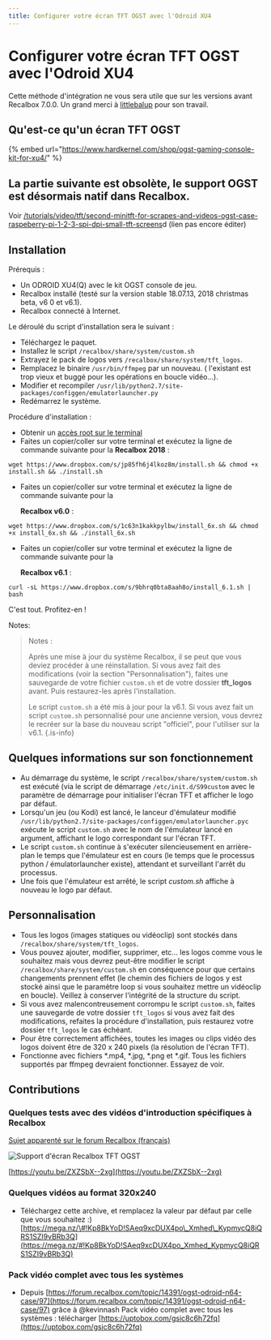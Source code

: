 ```yaml
---
title: Configurer votre écran TFT OGST avec l'Odroid XU4
---
```


# Configurer votre écran TFT OGST avec l'Odroid XU4

Cette méthode d'intégration ne vous sera utile que sur les versions avant Recalbox 7.0.0. Un grand merci à [littlebalup](https://forum.recalbox.com/uid/32680) pour son travail.

## Qu'est-ce qu'un écran TFT OGST

{% embed url="https://www.hardkernel.com/shop/ogst-gaming-console-kit-for-xu4/" %}

## La partie suivante est obsolète, le support OGST est désormais natif dans Recalbox.

Voir [/tutorials/video/tft/second-minitft-for-scrapes-and-videos-ogst-case-raspeberry-pi-1-2-3-spi-dpi-small-tft-screens](/tutorials/video/tft/second-minitft-for-scrapes-and-videos-ogst-case-raspeberry-pi-1-2-3-spi-dpi-small-tft-screens)d \(lien pas encore éditer\)

## Installation

Prérequis :

* Un ODROID XU4\(Q\) avec le kit OGST console de jeu.
* Recalbox installé \(testé sur la version stable 18.07.13, 2018 christmas beta, v6 0 et v6.1\).
* Recalbox connecté à Internet.

Le déroulé du script d'installation sera le suivant :

* Téléchargez le paquet.
* Installez le script `/recalbox/share/system/custom.sh`
* Extrayez le pack de logos vers `/recalbox/share/system/tft_logos`.
* Remplacez le binaire `/usr/bin/ffmpeg` par un nouveau. \( l'existant est trop vieux et buggé pour les opérations en boucle vidéo...\).
* Modifier et recompiler `/usr/lib/python2.7/site-packages/configgen/emulatorlauncher.py`
* Redémarrez le système.

Procédure d'installation :

* Obtenir un [accès root sur le terminal](/v/francais/tutoriels/systeme/acces/acces-root-via-terminal)
* Faites un copier/coller sur votre terminal et exécutez la ligne de commande suivante pour la **Recalbox 2018** :

```text
wget https://www.dropbox.com/s/jp85fh6j4lkoz8m/install.sh && chmod +x install.sh && ./install.sh
```

* Faites un copier/coller sur votre terminal et exécutez la ligne de commande suivante pour la

   **Recalbox v6.0** :

```text
wget https://www.dropbox.com/s/1c63n1kakkpylbw/install_6x.sh && chmod +x install_6x.sh && ./install_6x.sh
```

* Faites un copier/coller sur votre terminal et exécutez la ligne de commande suivante pour la

   **Recalbox v6.1** :

```text
curl -sL https://www.dropbox.com/s/9bhrq0bta8aah8o/install_6.1.sh | bash
```

C'est tout. Profitez-en !

Notes:


>Notes :
>
>Après une mise à jour du système Recalbox, il se peut que vous deviez procéder à une réinstallation. Si vous avez fait des modifications \(voir la section "Personnalisation"\), faites une sauvegarde de votre fichier `custom.sh` et de votre dossier **tft\_logos** avant. Puis restaurez-les après l'installation.
>
>Le script `custom.sh` a été mis à jour pour la v6.1. Si vous avez fait un script `custom.sh` personnalisé pour une ancienne version, vous devrez le recréer sur la base du nouveau script "officiel", pour l'utiliser sur la v6.1.
{.is-info}

## Quelques informations sur son fonctionnement

* Au démarrage du système, le script `/recalbox/share/system/custom.sh` est exécuté \(via le script de démarrage `/etc/init.d/S99custom` avec le paramètre de démarrage pour initialiser l'écran TFT et afficher le logo par défaut.
* Lorsqu'un jeu \(ou Kodi\) est lancé, le lanceur d'émulateur modifié `/usr/lib/python2.7/site-packages/configgen/emulatorlauncher.pyc` exécute le script `custom.sh` avec le nom de l'émulateur lancé en argument, affichant le logo correspondant sur l'écran TFT.
* Le script `custom.sh` continue à s'exécuter silencieusement en arrière-plan le temps que l'émulateur est en cours \(le temps que le processus python / émulatorlauncher existe\), attendant et surveillant l'arrêt du processus.
* Une fois que l'émulateur est arrêté, le script _custom.sh_ affiche à nouveau le logo par défaut.

## Personnalisation

* Tous les logos \(images statiques ou vidéoclip\) sont stockés dans `/recalbox/share/system/tft_logos`.
* Vous pouvez ajouter, modifier, supprimer, etc... les logos comme vous le souhaitez mais vous devrez peut-être modifier le script `/recalbox/share/system/custom.sh` en conséquence pour que certains changements prennent effet \(le chemin des fichiers de logos y est stocké ainsi que le paramètre loop si vous souhaitez mettre un vidéoclip en boucle\). Veillez à conserver l'intégrité de la structure du script.
* Si vous avez malencontreusement corrompu le script `custom.sh`, faites une sauvegarde de votre dossier `tft_logos` si vous avez fait des modifications, refaites la procédure d'installation, puis restaurez votre dossier `tft_logos` le cas échéant.
* Pour être correctement affichées, toutes les images ou clips vidéo des logos doivent être de 320 x 240 pixels \(la résolution de l'écran TFT\).
* Fonctionne avec fichiers \*.mp4, \*.jpg, \*.png et \*.gif. Tous les fichiers supportés par ffmpeg devraient fonctionner. Essayez de voir.

## Contributions

### Quelques tests avec des vidéos d'introduction spécifiques à Recalbox

[Sujet apparenté sur le forum Recalbox \(français\)](https://forum.recalbox.com/topic/14391/ogst-odroid-n64-case)

![Support d&apos;&#xE9;cran Recalbox TFT OGST ](https://camo.githubusercontent.com/023df5dcb580f1748871c3f927635d6c3d97131f/687474703a2f2f696d672e796f75747562652e636f6d2f76692f5a585a5362582d2d3278672f302e6a7067)

[https://youtu.be/ZXZSbX--2xg](https://youtu.be/ZXZSbX--2xg)



### Quelques vidéos au format 320x240

* Téléchargez cette archive, et remplacez la valeur par défaut par celle que vous souhaitez :\) [https://mega.nz/\#!Kp8BkYoD!SAeq9xcDUX4po\_Xmhed\_KypmycQ8iQRS1SZI9vBRb3Q](https://mega.nz/#!Kp8BkYoD!SAeq9xcDUX4po_Xmhed_KypmycQ8iQRS1SZI9vBRb3Q)



### Pack vidéo complet avec tous les systèmes

* Depuis [https://forum.recalbox.com/topic/14391/ogst-odroid-n64-case/97](https://forum.recalbox.com/topic/14391/ogst-odroid-n64-case/97) grâce à @kevinnash Pack vidéo complet avec tous les systèmes : télécharger [https://uptobox.com/gsic8c6h72fq](https://uptobox.com/gsic8c6h72fq)

